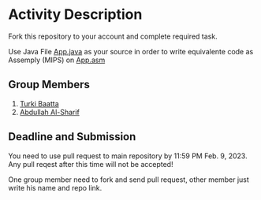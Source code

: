 Activity Description
====================

Fork this repository to your account and complete required task.

Use Java File [App.java](/src/App.java) as your source in order to write equivalente code as Assemply (MIPS) on [App.asm](/src/App.asm)


## Group Members

1. [Turki Baatta](https://github.com/TurkiBaatta)
1. [Abdullah Al-Sharif](https://github.com/Abdullahalsharif21)


## Deadline and Submission

You need to use pull request to main repository by 11:59 PM Feb. 9, 2023. Any pull reqest after this time will not be accepted!

One group member need to fork and send pull request, other member just write his name and repo link.

